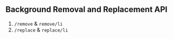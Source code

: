 ## **Background Removal and Replacement API**

1. `/remove` & `remove/li`
2. `/replace` & `replace/li`

